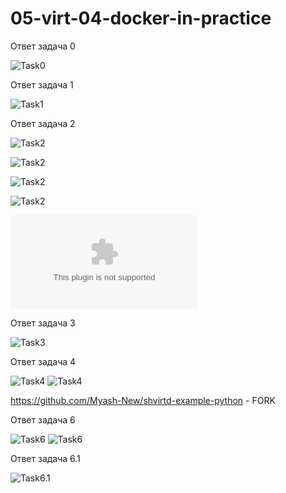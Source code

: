 # 05-virt-04-docker-in-practice

Ответ задача 0 

![Task0](https://github.com/Myash-New/05-virt-04-docker-in-practice/blob/main/Task0.jpg) 

Ответ задача 1

![Task1](https://github.com/Myash-New/05-virt-04-docker-in-practice/blob/main/Task1-1.jpg) 

Ответ задача 2

![Task2](https://github.com/Myash-New/05-virt-04-docker-in-practice/blob/main/Task2-1.jpg) 

![Task2](https://github.com/Myash-New/05-virt-04-docker-in-practice/blob/main/Task2-2.jpg) 

![Task2](https://github.com/Myash-New/05-virt-04-docker-in-practice/blob/main/Task2-3%20web%20scan.jpg) 

![Task2](https://github.com/Myash-New/05-virt-04-docker-in-practice/blob/main/Task2-3%20cli%20scan.jpg) 

![отчет сканирования](https://github.com/Myash-New/05-virt-04-docker-in-practice/blob/main/vulnerabilities.csv)

Ответ задача 3

![Task3](https://github.com/Myash-New/05-virt-04-docker-in-practice/blob/main/Task3.jpg)

Ответ задача 4

![Task4](https://github.com/Myash-New/05-virt-04-docker-in-practice/blob/main/Task4.jpg)
![Task4](https://github.com/Myash-New/05-virt-04-docker-in-practice/blob/main/Task4%20opt.jpg)

https://github.com/Myash-New/shvirtd-example-python  - FORK

Ответ задача 6

![Task6](https://github.com/Myash-New/05-virt-04-docker-in-practice/blob/main/Task6.0-1.jpg)
![Task6](https://github.com/Myash-New/05-virt-04-docker-in-practice/blob/main/Task6.0-2.jpg)

Ответ задача 6.1

![Task6.1](https://github.com/Myash-New/05-virt-04-docker-in-practice/blob/main/Task6.1.jpg)
